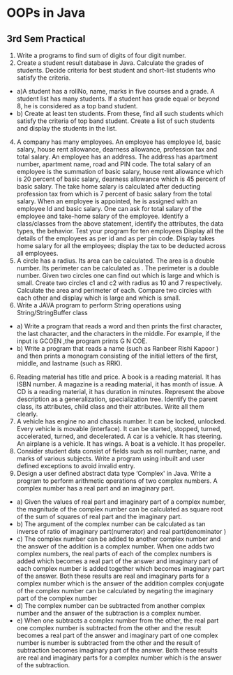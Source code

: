 # OOPs in Java
## 3rd Sem Practical

1) Write a programs to find sum of digits of four digit number.
2) Create a student result database in Java. Calculate the grades of students. Decide criteria
for best student and short-list students who satisfy the criteria.
- a)A student has a rollNo, name, marks in five courses and a grade. A student list
has many students. If a student has grade equal or beyond 8, he is considered as
a top band student.
- b) Create at least ten students. From these, find all such students which satisfy the
criteria of top band student. Create a list of such students and display the
students in the list.
4) A company has many employees. An employee has employee Id, basic salary, house rent
allowance, dearness allowance, profession tax and total salary. An employee has an address. The address has apartment number, apartment name, road and PIN code. The total salary of an employee is the summation of basic salary, house rent allowance which is 20 percent of basic salary, dearness allowance which is 45 percent of basic salary. The take home salary is calculated after deducting profession tax from which is 7
percent of basic salary from the total salary. When an employee is appointed, he is assigned with an employee Id and basic salary. One can ask for total salary of the employee and take-home salary of the employee. Identify a class/classes from the above statement, identify the attributes, the data types, the behavior. Test your program for ten employees
Display all the details of the employees as per id and as per pin code. Display takes home salary for all the employees; display the tax to be deducted across
all employees.
4) A circle has a radius. Its area can be calculated. The area is a double number. Its perimeter
can be calculated as . The perimeter is a double number. Given two circles one can
find out which is large and which is small. Create two circles c1 and c2 with radius as 10 and 7 respectively. Calculate the area
and perimeter of each. Compare two circles with each other and display which is
large and which is small.
5) Write a JAVA program to perform String operations using String/StringBuffer class
- a) Write a program that reads a word and then prints the first character, the last
character, and the characters in the middle. For example, if the input is GCOEN ,the
program prints G N COE.
- b) Write a program that reads a name (such as Ranbeer Rishi Kapoor ) and then prints a
monogram consisting of the initial letters of the first, middle, and lastname (such as
RRK).
6) Reading material has title and price. A book is a reading material. It has ISBN number. A magazine
is a reading material, it has month of issue. A CD is a reading material, it has duration in minutes. Represent the above description as a generalization, specialization tree. Identify the parent class, its attributes, child class and their attributes. Write all them clearly.
7) A vehicle has engine no and chassis number. It can be locked, unlocked. Every vehicle is movable
(interface). It can be started, stopped, turned, accelerated, turned, and decelerated. A car is a
vehicle. It has steering. An airplane is a vehicle. It has wings. A boat is a vehicle. It has propeller.
8) Consider student data consist of fields such as roll number, name, and marks of various
subjects. Write a program using inbuilt and user defined exceptions to avoid invalid entry.
9) Design a user defined abstract data type ‘Complex' in Java. Write a program to perform
arithmetic operations of two complex numbers. A complex number has a real part and an imaginary part.
- a) Given the values of real part and imaginary part of a complex number, the
magnitude of the complex number can be calculated as square root of the
sum of squares of real part and the imaginary part.
- b) The argument of the complex number can be calculated as tan inverse of
ratio of imaginary part(numerator) and real part(denominator )
- c) The complex number can be added to another complex number and the
answer of the addition is a complex number. When one adds two complex
numbers, the real parts of each of the complex numbers is added which
becomes a real part of the answer and imaginary part of each complex
number is added together which becomes imaginary part of the answer. Both
these results are real and imaginary parts for a complex number which is the
answer of the addition complex conjugate of the complex number can be
calculated by negating the imaginary part of the complex number
- d) The complex number can be subtracted from another complex number and
the answer of the subtraction is a complex number.
- e) When one subtracts a complex number from the other, the real part one
complex number is subtracted from the other and the result becomes a real
part of the answer and imaginary part of one complex number is number is
subtracted from the other and the result of subtraction becomes imaginary
part of the answer. Both these results are real and imaginary parts for a
complex number which is the answer of the subtraction.
